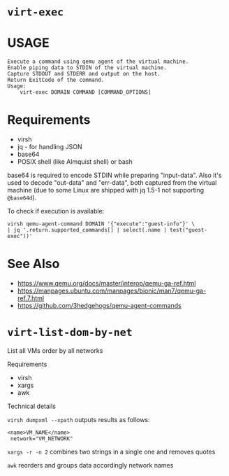 # `virt-exec`

# USAGE


    Execute a command using qemu agent of the virtual machine.
    Enable piping data to STDIN of the virtual machine.
    Capture STDOUT and STDERR and output on the host.
    Return ExitCode of the command.
    Usage:
    	virt-exec DOMAIN COMMAND [COMMAND_OPTIONS]
    


# Requirements

* virsh
* jq - for handling JSON
* base64
* POSIX shell (like Almquist shell) or bash

base64 is required to encode STDIN while preparing "input-data". Also
it's used to decode "out-data" and "err-data", both captured from
the virtual machine (due to some Linux are shipped with jq 1.5-1 not
supporting `@base64d`).

To check if execution is available:

    virsh qemu-agent-command DOMAIN '{"execute":"guest-info"}' \
    | jq '.return.supported_commands[] | select(.name | test("guest-exec"))'

# See Also

* https://www.qemu.org/docs/master/interop/qemu-ga-ref.html
* https://manpages.ubuntu.com/manpages/bionic/man7/qemu-ga-ref.7.html
* https://github.com/3hedgehogs/qemu-agent-commands

# `virt-list-dom-by-net`

List all VMs order by all networks

Requirements

* virsh
* xargs
* awk

Technical details

`virsh dumpxml --xpath` outputs results as follows:

    <name>VM_NAME</name>
     network="VM_NETWORK"

`xargs -r -n 2` combines two strings in a single one and removes quotes

`awk` reorders and groups data accordingly network names


